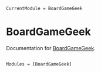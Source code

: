 ```@meta
CurrentModule = BoardGameGeek
```

# BoardGameGeek

Documentation for [BoardGameGeek](https://github.com/adrhill/BoardGameGeek.jl).

```@index
```

```@autodocs
Modules = [BoardGameGeek]
```
